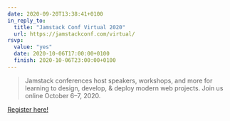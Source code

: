 ```yaml
---
date: 2020-09-20T13:38:41+0100
in_reply_to:
  title: "Jamstack Conf Virtual 2020"
  url: https://jamstackconf.com/virtual/
rsvp:
  value: "yes"
  date: 2020-10-06T17:00:00+0100
  finish: 2020-10-06T23:00:00+0100
---
```


> Jamstack conferences host speakers, workshops, and more for learning to design, develop, & deploy modern web projects. Join us online October 6–7, 2020.

[Register here!](https://ti.to/netlify/jamstack_virtual_oct)
